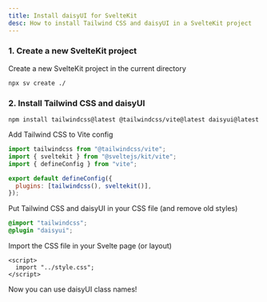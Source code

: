 ```yaml
---
title: Install daisyUI for SvelteKit
desc: How to install Tailwind CSS and daisyUI in a SvelteKit project
---
```


<script>
  import Translate from "$components/Translate.svelte"
</script>

### 1. Create a new SvelteKit project

Create a new SvelteKit project in the current directory

```sh:Terminal
npx sv create ./
```

### 2. Install Tailwind CSS and daisyUI

```sh:Terminal
npm install tailwindcss@latest @tailwindcss/vite@latest daisyui@latest
```

Add Tailwind CSS to Vite config

```js:vite.config.js
import tailwindcss from "@tailwindcss/vite";
import { sveltekit } from "@sveltejs/kit/vite";
import { defineConfig } from "vite";

export default defineConfig({
  plugins: [tailwindcss(), sveltekit()],
});

```

Put Tailwind CSS and daisyUI in your CSS file (and remove old styles)
  
```postcss:src/app.css
@import "tailwindcss";
@plugin "daisyui";
```

Import the CSS file in your Svelte page (or layout)
```html:src/routes/+page.svelte
<script>
  import "../style.css";
</script>
```

Now you can use daisyUI class names!

